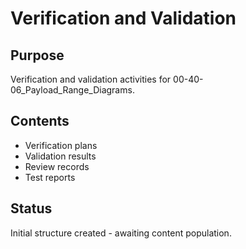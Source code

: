 # Verification and Validation

## Purpose
Verification and validation activities for 00-40-06_Payload_Range_Diagrams.

## Contents
- Verification plans
- Validation results
- Review records
- Test reports

## Status
Initial structure created - awaiting content population.
